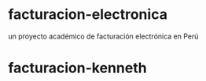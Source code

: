 # facturacion-electronica
un proyecto académico de facturación electrónica en Perú
# facturacion-kenneth
